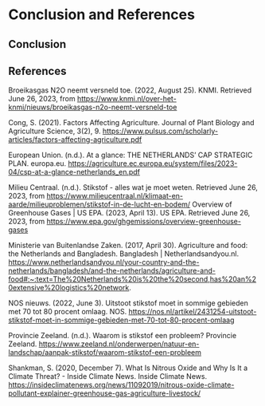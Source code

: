 # Conclusion and References

## Conclusion

## References
Broeikasgas N2O neemt versneld toe. (2022, August 25). KNMI. Retrieved June 26, 2023, from https://www.knmi.nl/over-het-knmi/nieuws/broeikasgas-n2o-neemt-versneld-toe

Cong, S. (2021). Factors Affecting Agriculture. Journal of Plant Biology and Agriculture Science, 3(2), 9.
https://www.pulsus.com/scholarly-articles/factors-affecting-agriculture.pdf

European Union. (n.d.). At a glance: THE NETHERLANDS’ CAP STRATEGIC PLAN. europa.eu. https://agriculture.ec.europa.eu/system/files/2023-04/csp-at-a-glance-netherlands_en.pdf

Milieu Centraal. (n.d.). Stikstof - alles wat je moet weten. Retrieved June 26, 2023, from https://www.milieucentraal.nl/klimaat-en-aarde/milieuproblemen/stikstof-in-de-lucht-en-bodem/
Overview of Greenhouse Gases | US EPA. (2023, April 13). US EPA. Retrieved June 26, 2023, from https://www.epa.gov/ghgemissions/overview-greenhouse-gases

Ministerie van Buitenlandse Zaken. (2017, April 30). Agriculture and food: the Netherlands and Bangladesh. Bangladesh | Netherlandsandyou.nl. https://www.netherlandsandyou.nl/your-country-and-the-netherlands/bangladesh/and-the-netherlands/agriculture-and-food#:~:text=The%20Netherlands%20is%20the%20second,has%20an%20extensive%20logistics%20network.

NOS nieuws. (2022, June 3). Uitstoot stikstof moet in sommige gebieden met 70 tot 80 procent omlaag. NOS. https://nos.nl/artikel/2431254-uitstoot-stikstof-moet-in-sommige-gebieden-met-70-tot-80-procent-omlaag

Provincie Zeeland. (n.d.). Waarom is stikstof een probleem? Provincie Zeeland. https://www.zeeland.nl/onderwerpen/natuur-en-landschap/aanpak-stikstof/waarom-stikstof-een-probleem 

Shankman, S. (2020, December 7). What Is Nitrous Oxide and Why Is It a Climate Threat? - Inside Climate News. Inside Climate News. https://insideclimatenews.org/news/11092019/nitrous-oxide-climate-pollutant-explainer-greenhouse-gas-agriculture-livestock/
